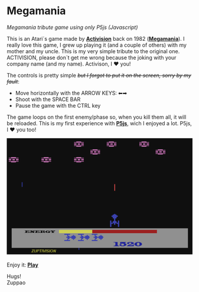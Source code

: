 # Megamania
_Megamania tribute game using only P5js (Javascript)_

This is an Atari´s game made by [**Activision**](https://www.activision.com) back on 1982 ([**Megamania**](https://en.wikipedia.org/wiki/Megamania)). I really love this game, I grew up playing it (and a couple of others) with my mother and my uncle.
This is my very simple tribute to the original one. ACTIVISION, please don´t get me wrong because the joking with your company name (and my name). Activison, I ❤ you!

The controls is pretty simple ~~_but I forgot to put it on the screen, sorry by my fault_~~:
- Move horizontally with the ARROW KEYS: ⬅➡
- Shoot with the SPACE BAR
- Pause the game with the CTRL key

The game loops on the first enemy/phase so, when you kill them all, it will be reloaded.
This is my first experience with [**P5js**](https://p5js.org), wich I enjoyed a lot. P5js, I ❤ you too!

![Screen.png](/Screen.png)

Enjoy it: [**Play**](https://rawcdn.githack.com/zuppao/megamania/79422747be5d2c5f9b8a76c5d9f02bdbe8dfc72e/Mega.html) 

Hugs!<br />
Zuppao
